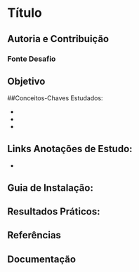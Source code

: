 <!-- # Freelancer

* **Track:** _Common Core_
* **Curso:** _Criando um site interativo_
* **Unidad:** _Layout da Web com HTML & CSS_

***

Para completar este desafio, criamos um repositório boilerplate (template inicial) com todos os recursos necessários. Isso inclui imagens, estrutura de pastas e arquivos onde você irá escrever seu código.

## Fluxo de trabalho

1. Faça um [**fork**](https://gist.github.com/ivandevp/1de47ae69a5e139a6622d78c882e1f74)
   deste repositório.

2. Em seguida você deverá **clonar** esse fork em seu computador. Lembre-se do comando `git clone` e de sua estrutura, que normalmente é essa:

   ```bash
   git clone https://github.com/<nome-de-usuario>/freelancer.git
   ```

## Objetivo

O desafio consiste em replicar o site **Freelancer** e o resultado desejado é este:

![Freelancer Website](docs/fullpage.png)

## Considerações

* Encontrará um arquivo-base `index.html` no qual deverá escrever a estrutura de seu projeto e linkar seus arquivos de estilo(CSS).
* Na pasta `css` terá um arquivo-base `main.css` onde você irá adicionar os estilos necessários em seu projeto.
* Dentro da pasta `assets` se encontra a pasta `images` onde estão todas as imagens necessárias para completar seu projeto.

* Você deverá **atualizar o arquivo `README.md`** explicando o conteúdo de seu repositório.

* Esta página utiliza duas fontes: `Montserrat` e `Lato`.

* A paleta de cores pode ser obtida inspecionando o site original, porém para pouparmos tempo você pode usar as seguintes: `#2c3e50`, `#18bc9c` e `#212529`.

* Os ícones das redes sociais podem ser encontrados em [Font Awesome](http://fontawesome.io/).

* Neste desafio, encontrará coisas que possivelmente ainda não viu em classe, como formulários. Não se preocupe, temos certeza que se sairá bem. Aqui ficam algumas dicas:

  - Para o formulário, revise tags como `form`, `input`, `button`.

* O sublinhado com estrela que aparece em algumas seções do site, no endereço original, foi feita com um ícone e pseudo-elementos (`:after`, `:before`). Este é um desafio divertido, sendo assim não se preocupe em focar nesta parte de início, ma vez que não é o objetivo principal do desafio! :)

  > Nota: o site original tem certos efeitos e funcionalidades que estão fora do alcance desse desafio. Mantenha o foco em obter um leiaute o mais próximo possível, usando o que aprendemos até agora :)

## Leve em consideração:

* Nomes de classes, ids e etc
* Indentação
* Arquivo `README.md` atualizado e escrito corretamente -->

# Título

## Autoria e Contribuição

### Fonte Desafio

## Objetivo

##Conceitos-Chaves Estudados:

*
*
*
## Links Anotações de Estudo:

*

## Guia de Instalação:


## Resultados Práticos:

## Referências

## Documentação

